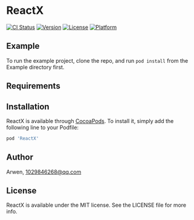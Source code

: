 # ReactX

[![CI Status](https://img.shields.io/travis/Arwen/ReactX.svg?style=flat)](https://travis-ci.org/Arwen/ReactX)
[![Version](https://img.shields.io/cocoapods/v/ReactX.svg?style=flat)](https://cocoapods.org/pods/ReactX)
[![License](https://img.shields.io/cocoapods/l/ReactX.svg?style=flat)](https://cocoapods.org/pods/ReactX)
[![Platform](https://img.shields.io/cocoapods/p/ReactX.svg?style=flat)](https://cocoapods.org/pods/ReactX)

## Example

To run the example project, clone the repo, and run `pod install` from the Example directory first.

## Requirements

## Installation

ReactX is available through [CocoaPods](https://cocoapods.org). To install
it, simply add the following line to your Podfile:

```ruby
pod 'ReactX'
```

## Author

Arwen, 1029846268@qq.com

## License

ReactX is available under the MIT license. See the LICENSE file for more info.
